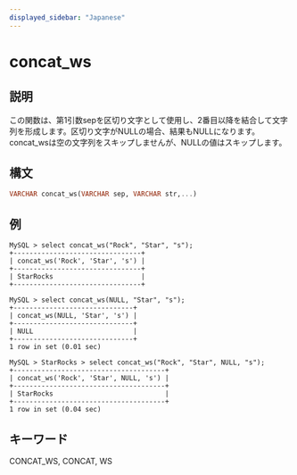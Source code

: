 ```yaml
---
displayed_sidebar: "Japanese"
---
```


# concat_ws

## 説明

この関数は、第1引数sepを区切り文字として使用し、2番目以降を結合して文字列を形成します。区切り文字がNULLの場合、結果もNULLになります。concat_wsは空の文字列をスキップしませんが、NULLの値はスキップします。

## 構文

```Haskell
VARCHAR concat_ws(VARCHAR sep, VARCHAR str,...)
```

## 例

```Plain Text
MySQL > select concat_ws("Rock", "Star", "s");
+--------------------------------+
| concat_ws('Rock', 'Star', 's') |
+--------------------------------+
| StarRocks                      |
+--------------------------------+

MySQL > select concat_ws(NULL, "Star", "s");
+------------------------------+
| concat_ws(NULL, 'Star', 's') |
+------------------------------+
| NULL                         |
+------------------------------+
1 row in set (0.01 sec)

MySQL > StarRocks > select concat_ws("Rock", "Star", NULL, "s");
+--------------------------------------+
| concat_ws('Rock', 'Star', NULL, 's') |
+--------------------------------------+
| StarRocks                            |
+--------------------------------------+
1 row in set (0.04 sec)
```

## キーワード

CONCAT_WS, CONCAT, WS
